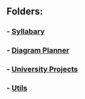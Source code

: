 ## Folders:
### - [Syllabary](https://github.com/liam-robertson-syllabary)
### - [Diagram Planner](https://github.com/liam-robertson-diagram-planner)
### - [University Projects](https://github.com/liam-robertson-university)
### - [Utils](https://github.com/liam-robertson-utils)
















